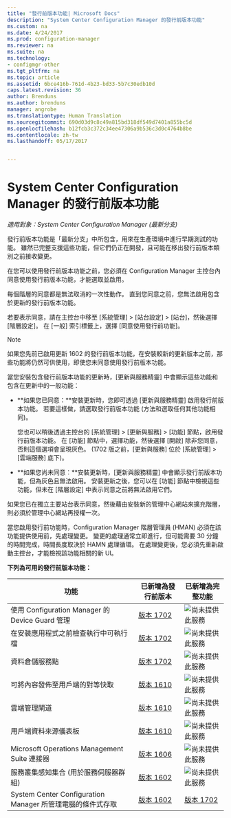 ```yaml
---
title: "發行前版本功能| Microsoft Docs"
description: "System Center Configuration Manager 的發行前版本功能"
ms.custom: na
ms.date: 4/24/2017
ms.prod: configuration-manager
ms.reviewer: na
ms.suite: na
ms.technology:
- configmgr-other
ms.tgt_pltfrm: na
ms.topic: article
ms.assetid: 6bce416b-761d-4b23-bd33-5b7c30edb10d
caps.latest.revision: 36
author: Brenduns
ms.author: brenduns
manager: angrobe
ms.translationtype: Human Translation
ms.sourcegitcommit: 690d03d9c8c49a815bd318df549d7401a855bc5d
ms.openlocfilehash: b12fcb3c372c34ee47306a9b536c3d0c4764b8be
ms.contentlocale: zh-tw
ms.lasthandoff: 05/17/2017


---
```

# <a name="pre-release-features-in-system-center-configuration-manager"></a>System Center Configuration Manager 的發行前版本功能
*適用對象：System Center Configuration Manager (最新分支)*

發行前版本功能是「最新分支」中所包含，用來在生產環境中進行早期測試的功能。 雖然已完整支援這些功能，但它們仍正在開發，且可能在移出發行前版本類別之前接收變更。

 在您可以使用發行前版本功能之前，您必須在 Configuration Manager 主控台內同意使用發行前版本功能，才能選取並啟用。  

每個階層的同意都是無法取消的一次性動作。 直到您同意之前，您無法啟用包含於更新的發行前版本功能。

若要表示同意，請在主控台中移至 [系統管理] > [站台設定] > [站台]，然後選擇 [階層設定]。 在 [一般] 索引標籤上，選擇 [同意使用發行前功能]。

 > [!NOTE]
 > 如果您先前已啟用更新 1602 的發行前版本功能，在安裝較新的更新版本之前，那些功能將仍然可供使用，即使您未同意使用發行前版本功能。

當您安裝包含發行前版本功能的更新時，[更新與服務精靈] 中會顯示這些功能和包含在更新中的一般功能：
  - **如果您已同意：**安裝更新時，您即可透過 [更新與服務精靈] 啟用發行前版本功能。 若要這樣做，請選取發行前版本功能 (方法和選取任何其他功能相同)。     

    您也可以稍後透過主控台的 [系統管理] > [更新與服務] > [功能] 節點，啟用發行前版本功能。 在 [功能] 節點中，選擇功能，然後選擇 [開啟] 除非您同意，否則這個選項會呈現灰色。 (1702 版之前，[更新與服務] 位於 [系統管理] > [雲端服務] 底下)。
  -   **如果您尚未同意︰**安裝更新時，[更新與服務精靈] 中會顯示發行前版本功能，但為灰色且無法啟用。 安裝更新之後，您可以在 [功能] 節點中檢視這些功能，但未在 [階層設定] 中表示同意之前將無法啟用它們。

如果您已在獨立主要站台表示同意，然後藉由安裝新的管理中心網站來擴充階層，則必須於管理中心網站再授權一次。

 當您啟用發行前功能時，Configuration Manager 階層管理員 (HMAN) 必須在該功能提供使用前，先處理變更。 變更的處理通常立即進行，但可能需要 30 分鐘的時間完成，時間長度取決於 HAMN 處理循環。 在處理變更後，您必須先重新啟動主控台，才能檢視該功能相關的新 UI。

**下列為可用的發行前版本功能：**

 |功能          |已新增為發行前版本 | 已新增為完整功能|  
|------------------|---------------------|---------------------|
| 使用 Configuration Manager 的 Device Guard 管理 |  [版本 1702](/sccm/protect/deploy-use/use-device-guard-with-configuration-manager)|![尚未提供此服務](media/83c5d168-8faf-4e8e-920b-528e3c43ffd4.gif)|
| 在安裝應用程式之前檢查執行中可執行檔  |   [版本 1702](/sccm/apps/deploy-use/deploy-applications#how-to-check-for-running-executable-files-before-installing-an-application) |![尚未提供此服務](media/83c5d168-8faf-4e8e-920b-528e3c43ffd4.gif)|
| 資料倉儲服務點  |  [版本 1702](/sccm/core/servers/manage/data-warehouse) |![尚未提供此服務](media/83c5d168-8faf-4e8e-920b-528e3c43ffd4.gif)|
| 可將內容發佈至用戶端的對等快取 |  [版本 1610](/sccm/core/plan-design/hierarchy/client-peer-cache) |![尚未提供此服務](media/83c5d168-8faf-4e8e-920b-528e3c43ffd4.gif)|
| 雲端管理閘道 |  [版本 1610](/sccm/core/clients/manage/plan-cloud-management-gateway) |![尚未提供此服務](media/83c5d168-8faf-4e8e-920b-528e3c43ffd4.gif)|
| 用戶端資料來源儀表板 |  [版本 1610](/sccm/core/servers/deploy/configure/monitor-content-you-have-distributed#client-data-sources-dashboard) |![尚未提供此服務](media/83c5d168-8faf-4e8e-920b-528e3c43ffd4.gif)|
| Microsoft Operations Management Suite 連接器  | [版本 1606](../../../core/clients/manage/sync-data-microsoft-operations-management-suite.md) |![尚未提供此服務](media/83c5d168-8faf-4e8e-920b-528e3c43ffd4.gif)|
| 服務叢集感知集合 (用於服務伺服器群組)| [版本 1602](../../../core/get-started/capabilities-in-technical-preview-1605.md#BKMK_ServerGroups)|![尚未提供此服務](media/83c5d168-8faf-4e8e-920b-528e3c43ffd4.gif)|
|System Center Configuration Manager 所管理電腦的條件式存取 | [版本 1602](../../../protect/deploy-use/manage-access-to-o365-services-for-pcs-managed-by-sccm.md)     | [版本 1702](/sccm/mdm/deploy-use/manage-access-to-services)                     |

